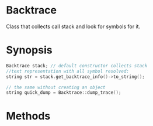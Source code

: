 # Backtrace

Class that collects call stack and look for symbols for it.

# Synopsis

```cpp
Backtrace stack; // default constructor collects stack
//text representation with all symbol resolved:
string str = stack.get_backtrace_info()->to_string();

// the same without creating an object
string quick_dump = Backtrace::dump_trace();
```

# Methods

